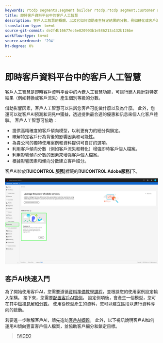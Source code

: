 ```yaml
---
keywords: rtcdp segments;segment builder rtcdp;rtcdp segment;customer ai rtcdp
title: 即時客戶資料平台中的客戶人工智慧
description: 客戶人工智慧的概觀，以及它如何協助產生特定結果的分數，例如轉化或客戶流失。
translation-type: tm+mt
source-git-commit: de2f4b16677ec6e820903b1e586213a132b126be
workflow-type: tm+mt
source-wordcount: '294'
ht-degree: 0%

---
```



# 即時客戶資料平台中的客戶人工智慧

客戶人工智慧是即時客戶資料平台中的內嵌人工智慧功能，可讓行銷人員針對特定結果（例如轉換或客戶流失）產生個別等級的分數。

借助影響因素，客戶人工智慧可以告訴您客戶可能做什麼以及為什麼。 此外，您還可以從客戶AI預測和洞見中獲益，透過提供最合適的優惠和訊息來個人化客戶體驗。 客戶人工智慧可協助：

* 提供高精確度的客戶傾向模型，以利更有力的細分與鎖定。
* 瞭解特定客戶行為背後的影響因素和可能性。
* 為貴公司的獨特使用案例和資料提供可自訂的選項。
* 利用客戶傾向分數（例如客戶流失和轉化）增強即時客戶個人檔案。
* 利用影響傾向分數的因素來增強客戶個人檔案。
* 根據影響因素和傾向分數建立客戶細分。

客戶AI位於&#x200B;**[!UICONTROL 服務]**&#x200B;標籤的&#x200B;**[!UICONTROL Adobe服務]**&#x200B;下。

![客戶AI位置](../assets/overview/rtcdp-customer-ai.png)

## 客戶AI快速入門

為了開始使用客戶AI，您需要遵循[資料準備教學課程](../../intelligent-services/data-preparation.md)，並根據您的使用案例設定輸入架構。 接下來，您需要[配置客戶AI實例](../../intelligent-services/customer-ai/user-guide/configure.md)。 設定例項後，會產生一個模型，您可在其中[檢視見解和分數](../../intelligent-services/customer-ai/user-guide/discover-insights.md)。 使用從模型產生的資料，您可以建立區段以進行資料導向的啟動。

若要進一步瞭解客戶AI，請先造訪[客戶AI概觀](../../intelligent-services/customer-ai/overview.md)。 此外，以下視訊說明客戶AI如何運用AI傾向豐富客戶個人檔案，並協助客戶細分和鎖定目標。

>[!VIDEO](https://video.tv.adobe.com/v/40374/?quality=12&learn=on)